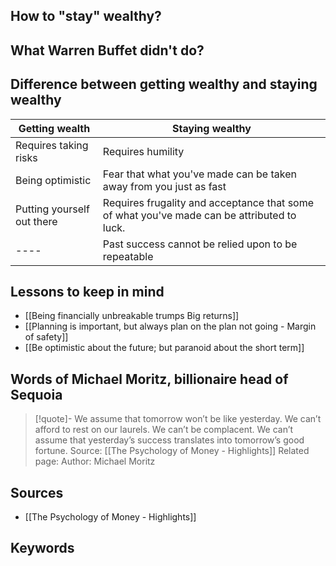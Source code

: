 



## How to "stay" wealthy?


## What Warren Buffet didn't do?


## Difference between getting wealthy and staying wealthy
| **Getting wealth** | **Staying wealthy** |
|----------------|-----------------|
| Requires taking risks | Requires humility
| Being optimistic | Fear that what you've made can be taken away from you just as fast
| Putting yourself out there | Requires frugality and acceptance that some of what you've made can be attributed to luck.
| ---- | Past success cannot be relied upon to be repeatable

## Lessons to keep in mind
- [[Being financially unbreakable trumps Big returns]]
- [[Planning is important, but always plan on the plan not going - Margin of safety]]
- [[Be optimistic about the future; but paranoid about the short term]]

## Words of Michael Moritz, billionaire head of Sequoia

> [!quote]- We assume that tomorrow won’t be like yesterday. We can’t afford to rest on our laurels. We can’t be complacent. We can’t assume that yesterday’s success translates into tomorrow’s good fortune.
> Source: [[The Psychology of Money - Highlights]]
> Related page:
> Author: Michael Moritz

## Sources
- [[The Psychology of Money - Highlights]]
## Keywords
